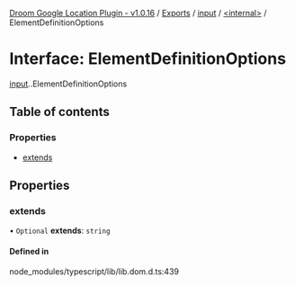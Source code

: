[Droom Google Location Plugin - v1.0.16](../README.md) / [Exports](../modules.md) / [input](../modules/input.md) / [<internal\>](../modules/input._internal_.md) / ElementDefinitionOptions

# Interface: ElementDefinitionOptions

[input](../modules/input.md).[<internal>](../modules/input._internal_.md).ElementDefinitionOptions

## Table of contents

### Properties

- [extends](input._internal_.ElementDefinitionOptions.md#extends)

## Properties

### extends

• `Optional` **extends**: `string`

#### Defined in

node_modules/typescript/lib/lib.dom.d.ts:439
